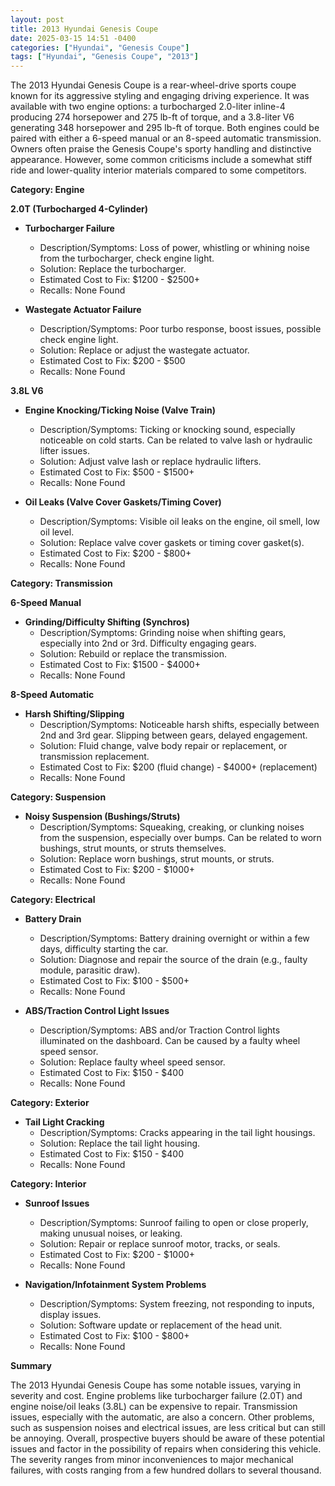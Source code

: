 ```yaml
---
layout: post
title: 2013 Hyundai Genesis Coupe
date: 2025-03-15 14:51 -0400
categories: ["Hyundai", "Genesis Coupe"]
tags: ["Hyundai", "Genesis Coupe", "2013"]
---
```

The 2013 Hyundai Genesis Coupe is a rear-wheel-drive sports coupe known for its aggressive styling and engaging driving experience. It was available with two engine options: a turbocharged 2.0-liter inline-4 producing 274 horsepower and 275 lb-ft of torque, and a 3.8-liter V6 generating 348 horsepower and 295 lb-ft of torque. Both engines could be paired with either a 6-speed manual or an 8-speed automatic transmission. Owners often praise the Genesis Coupe's sporty handling and distinctive appearance. However, some common criticisms include a somewhat stiff ride and lower-quality interior materials compared to some competitors.

**Category: Engine**

**2.0T (Turbocharged 4-Cylinder)**

*   **Turbocharger Failure**
    *   Description/Symptoms: Loss of power, whistling or whining noise from the turbocharger, check engine light.
    *   Solution: Replace the turbocharger.
    *   Estimated Cost to Fix: $1200 - $2500+
    *   Recalls: None Found

*   **Wastegate Actuator Failure**
    *   Description/Symptoms: Poor turbo response, boost issues, possible check engine light.
    *   Solution: Replace or adjust the wastegate actuator.
    *   Estimated Cost to Fix: $200 - $500
    *   Recalls: None Found

**3.8L V6**

*   **Engine Knocking/Ticking Noise (Valve Train)**
    *   Description/Symptoms: Ticking or knocking sound, especially noticeable on cold starts. Can be related to valve lash or hydraulic lifter issues.
    *   Solution: Adjust valve lash or replace hydraulic lifters.
    *   Estimated Cost to Fix: $500 - $1500+
    *   Recalls: None Found

*   **Oil Leaks (Valve Cover Gaskets/Timing Cover)**
    *   Description/Symptoms: Visible oil leaks on the engine, oil smell, low oil level.
    *   Solution: Replace valve cover gaskets or timing cover gasket(s).
    *   Estimated Cost to Fix: $200 - $800+
    *   Recalls: None Found

**Category: Transmission**

**6-Speed Manual**

*   **Grinding/Difficulty Shifting (Synchros)**
    *   Description/Symptoms: Grinding noise when shifting gears, especially into 2nd or 3rd. Difficulty engaging gears.
    *   Solution: Rebuild or replace the transmission.
    *   Estimated Cost to Fix: $1500 - $4000+
    *   Recalls: None Found

**8-Speed Automatic**

*   **Harsh Shifting/Slipping**
    *   Description/Symptoms: Noticeable harsh shifts, especially between 2nd and 3rd gear. Slipping between gears, delayed engagement.
    *   Solution: Fluid change, valve body repair or replacement, or transmission replacement.
    *   Estimated Cost to Fix: $200 (fluid change) - $4000+ (replacement)
    *   Recalls: None Found

**Category: Suspension**

*   **Noisy Suspension (Bushings/Struts)**
    *   Description/Symptoms: Squeaking, creaking, or clunking noises from the suspension, especially over bumps. Can be related to worn bushings, strut mounts, or struts themselves.
    *   Solution: Replace worn bushings, strut mounts, or struts.
    *   Estimated Cost to Fix: $200 - $1000+
    *   Recalls: None Found

**Category: Electrical**

*   **Battery Drain**
    *   Description/Symptoms: Battery draining overnight or within a few days, difficulty starting the car.
    *   Solution: Diagnose and repair the source of the drain (e.g., faulty module, parasitic draw).
    *   Estimated Cost to Fix: $100 - $500+
    *   Recalls: None Found

*   **ABS/Traction Control Light Issues**
    *   Description/Symptoms: ABS and/or Traction Control lights illuminated on the dashboard. Can be caused by a faulty wheel speed sensor.
    *   Solution: Replace faulty wheel speed sensor.
    *   Estimated Cost to Fix: $150 - $400
    *   Recalls: None Found

**Category: Exterior**

*   **Tail Light Cracking**
    *   Description/Symptoms: Cracks appearing in the tail light housings.
    *   Solution: Replace the tail light housing.
    *   Estimated Cost to Fix: $150 - $400
    *   Recalls: None Found

**Category: Interior**

*   **Sunroof Issues**
    *   Description/Symptoms: Sunroof failing to open or close properly, making unusual noises, or leaking.
    *   Solution: Repair or replace sunroof motor, tracks, or seals.
    *   Estimated Cost to Fix: $200 - $1000+
    *   Recalls: None Found

*   **Navigation/Infotainment System Problems**
    *   Description/Symptoms: System freezing, not responding to inputs, display issues.
    *   Solution: Software update or replacement of the head unit.
    *   Estimated Cost to Fix: $100 - $800+
    *   Recalls: None Found

**Summary**

The 2013 Hyundai Genesis Coupe has some notable issues, varying in severity and cost. Engine problems like turbocharger failure (2.0T) and engine noise/oil leaks (3.8L) can be expensive to repair. Transmission issues, especially with the automatic, are also a concern. Other problems, such as suspension noises and electrical issues, are less critical but can still be annoying. Overall, prospective buyers should be aware of these potential issues and factor in the possibility of repairs when considering this vehicle. The severity ranges from minor inconveniences to major mechanical failures, with costs ranging from a few hundred dollars to several thousand.

